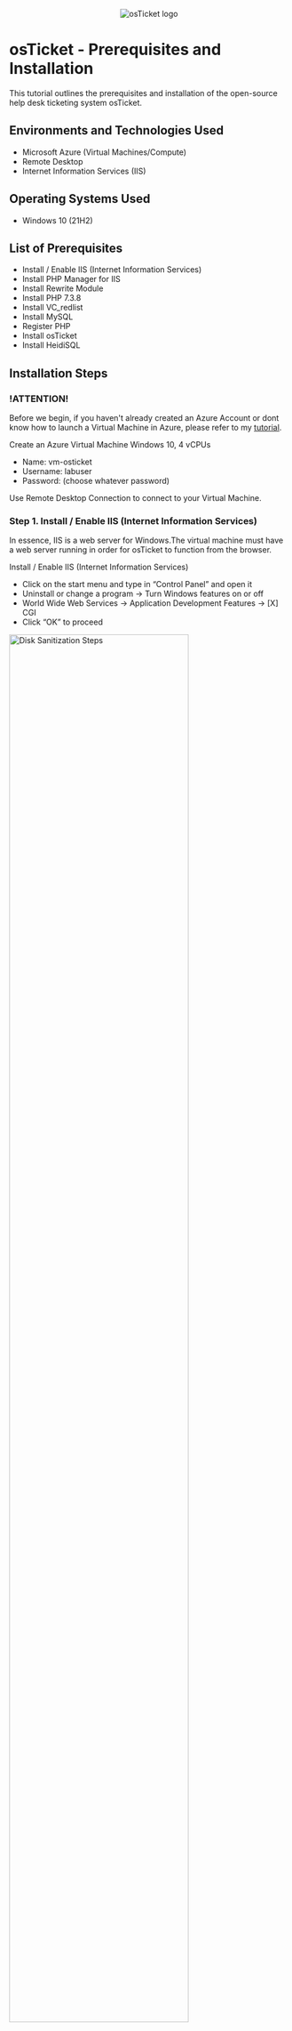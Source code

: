 <p align="center">
<img src="https://i.imgur.com/Clzj7Xs.png" alt="osTicket logo"/>
</p>

<h1>osTicket - Prerequisites and Installation</h1>
This tutorial outlines the prerequisites and installation of the open-source help desk ticketing system osTicket.<br />

<h2>Environments and Technologies Used</h2>

- Microsoft Azure (Virtual Machines/Compute)
- Remote Desktop
- Internet Information Services (IIS)

<h2>Operating Systems Used </h2>

- Windows 10</b> (21H2)

<h2>List of Prerequisites</h2>

- Install / Enable IIS (Internet Information Services)
- Install PHP Manager for IIS
- Install Rewrite Module
- Install PHP 7.3.8
- Install VC_redlist
- Install MySQL
- Register PHP
- Install osTicket
- Install HeidiSQL

<h2>Installation Steps</h2>
<h3>!ATTENTION!</h3>

Before we begin, if you haven't already created an Azure Account or dont know how to launch a Virtual Machine in Azure, please refer to my [tutorial](https://github.com/amaurydreyes/creating-azure-virtual-machine).

Create an Azure Virtual Machine Windows 10, 4 vCPUs
- Name: vm-osticket
- Username: labuser
- Password: (choose whatever password)

Use Remote Desktop Connection to connect to your Virtual Machine.

<h3>Step 1. Install / Enable IIS (Internet Information Services)</h3>

In essence, IIS is a web server for Windows.The virtual machine must have a web server running in order for osTicket to function from the browser.

Install / Enable IIS (Internet Information Services)
- Click on the start menu and type in “Control Panel” and open it
- Uninstall or change a program -> Turn Windows features on or off
- World Wide Web Services -> Application Development Features -> [X] CGI
- Click “OK” to proceed

<p>
<img src="https://i.imgur.com/TMcivpb.png" height="80%" width="80%" alt="Disk Sanitization Steps"/>
</p>
<p>
<img src="https://i.imgur.com/lWj9Wd4.png" height="80%" width="80%" alt="Disk Sanitization Steps"/>
</p>
<p>
<img src="https://i.imgur.com/JKfrWoY.png" height="80%" width="80%" alt="Disk Sanitization Steps"/>
</p>
<p>
<img src="https://i.imgur.com/zQtGVWJ.png" height="80%" width="80%" alt="Disk Sanitization Steps"/>
</p>
<p>
<img src="https://i.imgur.com/bvfThCt.png" height="80%" width="80%" alt="Disk Sanitization Steps"/>
</p>
<p>
<img src="https://i.imgur.com/ktNQjX2.png" height="80%" width="80%" alt="Disk Sanitization Steps"/>
</p>
<p>
<img src="https://i.imgur.com/dmJW5v2.png" height="80%" width="80%" alt="Disk Sanitization Steps"/>
</p>

<h3>Step 2. Install PHP Manager for IIS</h3>

To get started, download and install [PHP Manager for IIS](https://drive.google.com/file/d/1RHsNd4eWIOwaNpj3JW4vzzmzNUH86wY_/view?usp=share_link) (PHPManagerForIIS_V1.5.0.msi)

Open after downloading to install
- File Explorer -> Downloads -> PHPManagerForIIS_V1.5.0

<p>
<img src="https://i.imgur.com/UpKeqsi.png" height="80%" width="80%" alt="Disk Sanitization Steps"/>
</p>
<p>
<img src="https://i.imgur.com/DU2vNzU.png" height="80%" width="80%" alt="Disk Sanitization Steps"/>
</p>
<p>
<img src="https://i.imgur.com/iDuyxre.png" height="80%" width="80%" alt="Disk Sanitization Steps"/>
</p>
<p>
<img src="https://i.imgur.com/GwSYRQ5.png" height="80%" width="80%" alt="Disk Sanitization Steps"/>
</p>

<h3>Step 3. Install Install Rewrite Module</h3>

To get started, download and install [Rewrite Module](https://drive.google.com/file/d/1tIK9GZBKj1JyUP87eewxgdNqn9pZmVmY/view?usp=share_link) (rewrite_amd64_en-US.msi)
- Create the directory C:\PHP

<p>
<img src="https://i.imgur.com/8iMweJQ.png" height="80%" width="80%" alt="Disk Sanitization Steps"/>
</p>
<p>
<img src="https://i.imgur.com/UyZknhw.png" height="80%" width="80%" alt="Disk Sanitization Steps"/>
</p>
<p>
<img src="https://i.imgur.com/g4E9Lfz.png" height="80%" width="80%" alt="Disk Sanitization Steps"/>
</p>
<p>
<img src="https://i.imgur.com/ad7RWmP.png" height="80%" width="80%" alt="Disk Sanitization Steps"/>
</p>

<h3>Step 4. Install PHP 7.3.8</h3>

To get started, download [PHP 7.3.8](https://drive.google.com/file/d/1snNMtLdCOpMtkCyD4mvl9yOOmvVIp9fP/view?usp=share_link) (php-7.3.8-nts-Win32-VC15-x86.zip) 
- Extract file into C:\PHP

<p>
<img src="https://i.imgur.com/pb8pgaX.png" height="80%" width="80%" alt="Disk Sanitization Steps"/>
</p>
<p>
<img src="https://i.imgur.com/8yuqunq.png" height="80%" width="80%" alt="Disk Sanitization Steps"/>
</p>
<p>
<img src="https://i.imgur.com/4aS1cYb.png" height="80%" width="80%" alt="Disk Sanitization Steps"/>
</p>

<h3>Step 5. Install VC_redlist</h3>

To get started, download and install [VC_redlist.x86.exe](https://drive.google.com/file/d/1s1OsGF3-ioO0_9LYizPRiVuIkb3lFJgH/view?usp=share_link)

<p>
<img src="https://i.imgur.com/SLOnkDi.png" height="80%" width="80%" alt="Disk Sanitization Steps"/>
</p>
<p>
<img src="https://i.imgur.com/Rzy6g27.png" height="80%" width="80%" alt="Disk Sanitization Steps"/>
</p>
<p>
<img src="https://i.imgur.com/r8yPEtb.png" height="80%" width="80%" alt="Disk Sanitization Steps"/>
</p>

<h3>Step 6. Install MySQL</h3>

MySQL Server is a database for osTicket. To get started, download and install [MySQL 5.5.62](https://drive.google.com/file/d/1_OWh9p7VQLcrB0q_V7qT8yHl0xo5gv7z/view?usp=share_link) (mysql-5.5.62-win32.msi)

Open after downloading to install
- Typical Setup
- Launch Configuration Wizard (after install)
- Standard Configuration
- Password1

<p>
<img src="https://i.imgur.com/4bDWGEL.png" height="80%" width="80%" alt="Disk Sanitization Steps"/>
</p>
<p>
<img src="https://i.imgur.com/2EIOHc2.png" height="80%" width="80%" alt="Disk Sanitization Steps"/>
</p>
<p>
<img src="https://i.imgur.com/st5nHhw.png" height="80%" width="80%" alt="Disk Sanitization Steps"/>
</p>
<p>
<img src="https://i.imgur.com/Xjg6eqq.png" height="80%" width="80%" alt="Disk Sanitization Steps"/>
</p>
<p>
<img src="https://i.imgur.com/30gwFCK.png" height="80%" width="80%" alt="Disk Sanitization Steps"/>
</p>
<p>
<img src="https://i.imgur.com/qfhlXf3.png" height="80%" width="80%" alt="Disk Sanitization Steps"/>
</p>

<h3>Step 7. Register PHP</h3>

Register PHP from within IIS
- Open IIS as an Admin
- PHP Manager -> Register new PHP version
- Browse and select C:\PHP\php-cgi.exe
- Reload IIS (Open IIS, Restart server)

<p>
<img src="https://i.imgur.com/VThLRK1.png" height="80%" width="80%" alt="Disk Sanitization Steps"/>
</p>
<p>
<img src="https://i.imgur.com/eyX4qAm.png" height="80%" width="80%" alt="Disk Sanitization Steps"/>
</p>
<p>
<img src="https://i.imgur.com/XPme1pX.png" height="80%" width="80%" alt="Disk Sanitization Steps"/>
</p>
<p>
<img src="https://i.imgur.com/GA5aw2b.png" height="80%" width="80%" alt="Disk Sanitization Steps"/>
</p>
<p>
<img src="https://i.imgur.com/SnAirhU.png" height="80%" width="80%" alt="Disk Sanitization Steps"/>
</p>

<h3>Step 8. Install osTicket</h3>

To get started, download [osTicket v1.15.8](https://drive.google.com/drive/u/2/folders/1APMfNyfNzcxZC6EzdaNfdZsUwxWYChf6) (osTicket-v1.15.8.zip)

After downloading
- Copy “upload” folder to c:\inetpub\wwwroot
- Within c:\inetpub\wwwroot, Rename “upload“ to “osTicket”

<p>
<img src="https://i.imgur.com/FNxFszY.png" height="80%" width="80%" alt="Disk Sanitization Steps"/>
</p>
<p>
<img src="https://i.imgur.com/KNsf1nc.png" height="80%" width="80%" alt="Disk Sanitization Steps"/>
</p>
<p>
<img src="https://i.imgur.com/SG6uU2T.png" height="80%" width="80%" alt="Disk Sanitization Steps"/>
</p>
<p>
<img src="https://i.imgur.com/Dg1ZzKA.png" height="80%" width="80%" alt="Disk Sanitization Steps"/>
</p>

Reload IIS (Open IIS, Restart server)

On the left hand side click on the drop down then:
- Go to sites -> Default -> osTicket
- On the right, click “Browse *:80(http)”

After clicking, a web browser should open to the osTicket page.

<p>
<img src="https://i.imgur.com/Jq51FWc.png" height="80%" width="80%" alt="Disk Sanitization Steps"/>
</p>
<p>
<img src="https://i.imgur.com/JzfIJwR.png" height="80%" width="80%" alt="Disk Sanitization Steps"/>
</p>
<p>
<img src="https://i.imgur.com/UzLimtr.png" height="80%" width="80%" alt="Disk Sanitization Steps"/>
</p>

**There are some extensions that are not enabled:**
- Go back to IIS, sites -> Default -> osTicket
- Double-click PHP Manager
- Click “Enable or disable an extension”
  - Enable: php_imap.dll
  - Enable: php_intl.dll
  - Enable: php_opcache.dll
- Refresh the osTicket site in your browser and observe any changes.

<p>
<img src="https://i.imgur.com/n01Uv0g.png" height="80%" width="80%" alt="Disk Sanitization Steps"/>
</p>
<p>
<img src="https://i.imgur.com/OsSC3jD.png" height="80%" width="80%" alt="Disk Sanitization Steps"/>
</p>
<p>
<img src="https://i.imgur.com/DNU36xI.png" height="80%" width="80%" alt="Disk Sanitization Steps"/>
</p>
<p>
<img src="https://i.imgur.com/BVUALxV.png" height="80%" width="80%" alt="Disk Sanitization Steps"/>
</p>
<p>
<img src="https://i.imgur.com/TvHrJSF.png" height="80%" width="80%" alt="Disk Sanitization Steps"/>
</p>

**Rename ost-sampleconfig.php to ost-config.php**

- From: C:\inetpub\wwwroot\osTicket\include\ost-sampleconfig.php
- To: C:\inetpub\wwwroot\osTicket\include\ost-config.php

<p>
<img src="https://i.imgur.com/LGM44MP.png" height="80%" width="80%" alt="Disk Sanitization Steps"/>
</p>

**Assign Permissions to “os-config.php”**
- Right click on "os0config.php" -> Properties
- Security tab -> Advanced
- Disable inheritance -> Remove all inherited permissions from this object
- Click Add -> Select a principal
- Type “Everyone” in the box -> Check Names -> OK
- Check “Full Control” box -> OK

<p>
<img src="https://i.imgur.com/P9e9fv9.png" height="80%" width="80%" alt="Disk Sanitization Steps"/>
</p>
<p>
<img src="https://i.imgur.com/6xWvITH.png" height="80%" width="80%" alt="Disk Sanitization Steps"/>
</p>
<p>
<img src="https://i.imgur.com/XfEVzYh.png" height="80%" width="80%" alt="Disk Sanitization Steps"/>
</p>
<p>
<img src="https://i.imgur.com/olcTfu1.png" height="80%" width="80%" alt="Disk Sanitization Steps"/>
</p>
<p>
<img src="https://i.imgur.com/DlCGgb0.png" height="80%" width="80%" alt="Disk Sanitization Steps"/>
</p>
<p>
<img src="https://i.imgur.com/qWnZocK.png" height="80%" width="80%" alt="Disk Sanitization Steps"/>
</p>
<p>
<img src="https://i.imgur.com/ipnLK5p.png" height="80%" width="80%" alt="Disk Sanitization Steps"/>
</p>
<p>
<img src="https://i.imgur.com/Pxk9COC.png" height="80%" width="80%" alt="Disk Sanitization Steps"/>
</p>
<p>
<img src="https://i.imgur.com/Q6ofncI.png" height="80%" width="80%" alt="Disk Sanitization Steps"/>
</p>
<p>

- Continue setting up osTicket in the browser (click Continue).
- Fill out everything until you get to the Database Settings.

<p>
<img src="https://i.imgur.com/8V2ZrGC.png" height="80%" width="80%" alt="Disk Sanitization Steps"/>
</p>
<p>
<img src="https://i.imgur.com/LFPUe1T.png" height="80%" width="80%" alt="Disk Sanitization Steps"/>
</p>
<p>

<h3>Step 9. Install HeidiSQL</h3>

To get started, download and install [HeidiSQL 9](https://docs.google.com/document/d/1WovrX2DaS9xkfaSr4LXyB4YnnWpXIgPCMMbbfgHmGVw/edit) (HeidiSQL_12.3.0.6589_Setup)

<p>
<img src="https://i.imgur.com/U6ma0yU.png" height="80%" width="80%" alt="Disk Sanitization Steps"/>
</p>
<p>
<img src="https://i.imgur.com/p4AmLho.png" height="80%" width="80%" alt="Disk Sanitization Steps"/>
</p>

After installation, open HeidiSQL.
- On the bottom left click “New” to create a new session
- Connect to the session
- On the left side of the page right click “Unnamed”
- Create new -> Database
- Name the database “osTicket”

<p>
<img src="https://i.imgur.com/wefQgCo.png" height="80%" width="80%" alt="Disk Sanitization Steps"/>
</p>
<p>
<img src="https://i.imgur.com/5qJ7V2y.png" height="80%" width="80%" alt="Disk Sanitization Steps"/>
</p>
<p>
<img src="https://i.imgur.com/B9ysz6p.png" height="80%" width="80%" alt="Disk Sanitization Steps"/>
</p>
<p>
<img src="https://i.imgur.com/Jdfc917.png" height="80%" width="80%" alt="Disk Sanitization Steps"/>
</p>

Continue Setting up osTicket in the browser.

**MySQL Database: osTicket**
- MySQL Username: root
- MySQL Password: Password1
- Click “Install Now!”

<p>
<img src="https://i.imgur.com/Oc3CH0T.png" height="80%" width="80%" alt="Disk Sanitization Steps"/>
</p>
<p>
<img src="https://i.imgur.com/HZJiL97.png" height="80%" width="80%" alt="Disk Sanitization Steps"/>
</p>

**Congratulations, and hopefully osTicket was successfully installed!**
- Browse to your help desk [login page](http://localhost/osTicket/scp/login.php)

<h3>!ATTENTION!</h3>

There are some files that need to be deleted.
- Delete: C:\inetpub\wwwroot\osTicket\setup

<p>
<img src="https://i.imgur.com/eqwrcWv.png" height="80%" width="80%" alt="Disk Sanitization Steps"/>
</p>

**Set Permissions to “Read” only on “ost-config.php” file**

(C:\inetpub\wwwroot\osTicket\include\ost-config.php)
- Right click “ost-config.php” file and select “Properties”
- Security -> Advanced
- Everyone -> Edit
- Allow only:
  - Read & Execute
  - Read

<p>
<img src="https://i.imgur.com/y5coTkF.png" height="80%" width="80%" alt="Disk Sanitization Steps"/>
</p>
<p>
<img src="https://i.imgur.com/0d34sao.png" height="80%" width="80%" alt="Disk Sanitization Steps"/>
</p>
<p>
<img src="https://i.imgur.com/tbb1HD0.png" height="80%" width="80%" alt="Disk Sanitization Steps"/>
</p>
<p>
<img src="https://i.imgur.com/bhTI9Ws.png" height="80%" width="80%" alt="Disk Sanitization Steps"/>
</p>
<p>
<img src="https://i.imgur.com/40xpuMY.png" height="80%" width="80%" alt="Disk Sanitization Steps"/>
</p>

Congratulations! osTicket was successfully installed! 

The following two tutorials will demonstrate how to set up osTicket by adding users, administrators, and resolving and managing tickets.
